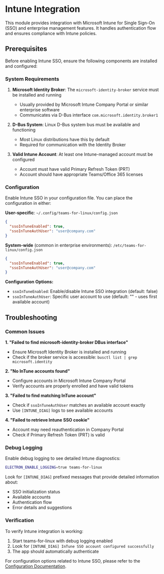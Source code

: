 # Intune Integration

This module provides integration with Microsoft Intune for Single Sign-On (SSO) and enterprise management features. It handles authentication flow and ensures compliance with Intune policies.

## Prerequisites

Before enabling Intune SSO, ensure the following components are installed and configured:

### System Requirements

1. **Microsoft Identity Broker**: The `microsoft-identity-broker` service must be installed and running
   - Usually provided by Microsoft Intune Company Portal or similar enterprise software
   - Communicates via D-Bus interface `com.microsoft.identity.broker1`

2. **D-Bus System**: Linux D-Bus system bus must be available and functioning
   - Most Linux distributions have this by default
   - Required for communication with the Identity Broker

3. **Valid Intune Account**: At least one Intune-managed account must be configured
   - Account must have valid Primary Refresh Token (PRT)
   - Account should have appropriate Teams/Office 365 licenses

### Configuration

Enable Intune SSO in your configuration file. You can place the configuration in either:

**User-specific**: `~/.config/teams-for-linux/config.json`
```json
{
  "ssoInTuneEnabled": true,
  "ssoInTuneAuthUser": "user@company.com"
}
```

**System-wide** (common in enterprise environments): `/etc/teams-for-linux/config.json`
```json
{
  "ssoInTuneEnabled": true,
  "ssoInTuneAuthUser": "user@company.com"
}
```

**Configuration Options:**
- `ssoInTuneEnabled`: Enable/disable Intune SSO integration (default: false)
- `ssoInTuneAuthUser`: Specific user account to use (default: "" - uses first available account)

## Troubleshooting

### Common Issues

**1. "Failed to find microsoft-identity-broker DBus interface"**
- Ensure Microsoft Identity Broker is installed and running
- Check if the broker service is accessible: `busctl list | grep microsoft.identity`

**2. "No InTune accounts found"**
- Configure accounts in Microsoft Intune Company Portal
- Verify accounts are properly enrolled and have valid tokens

**3. "Failed to find matching InTune account"**
- Check if `ssoInTuneAuthUser` matches an available account exactly
- Use `[INTUNE_DIAG]` logs to see available accounts

**4. "Failed to retrieve Intune SSO cookie"**
- Account may need reauthentication in Company Portal
- Check if Primary Refresh Token (PRT) is valid

### Debug Logging

Enable debug logging to see detailed Intune diagnostics:

```bash
ELECTRON_ENABLE_LOGGING=true teams-for-linux
```

Look for `[INTUNE_DIAG]` prefixed messages that provide detailed information about:
- SSO initialization status
- Available accounts
- Authentication flow
- Error details and suggestions

### Verification

To verify Intune integration is working:
1. Start teams-for-linux with debug logging enabled
2. Look for `[INTUNE_DIAG] InTune SSO account configured successfully`
3. The app should automatically authenticate

For configuration options related to Intune SSO, please refer to the [Configuration Documentation](./configuration.md).